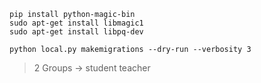 ```
pip install python-magic-bin
sudo apt-get install libmagic1
sudo apt-get install libpq-dev
```

```
python local.py makemigrations --dry-run --verbosity 3
```

> 2 Groups -> student teacher 